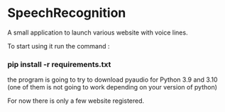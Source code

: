 # SpeechRecognition

A small application to launch various website with voice lines.

To start using it run the command : 

###    **pip install -r requirements.txt**

the program is going to try to download pyaudio for Python 3.9 and 3.10 (one of them is not going to work depending on your version of python)

For now there is only a few website registered.


